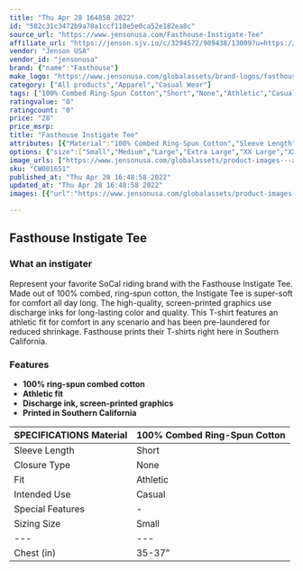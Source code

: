 ```yaml
---
title: "Thu Apr 28 164858 2022"
id: "582c31c3472b9a78a1ccf118e5e0ca52e182ea8c"
source_url: "https://www.jensonusa.com/Fasthouse-Instigate-Tee"
affiliate_url: "https://jenson.sjv.io/c/3294572/989438/13009?u=https://www.jensonusa.com/Fasthouse-Instigate-Tee"
vendor: "Jenson USA"
vendor_id: "jensonusa"
brand: {"name":"Fasthouse"}
make_logo: "https://www.jensonusa.com/globalassets/brand-logos/fasthouse.png"
category: ["All products","Apparel","Casual Wear"]
tags: ["100% Combed Ring-Spun Cotton","Short","None","Athletic","Casual","-"]
ratingvalue: "0"
ratingcount: "0"
price: "28"
price_msrp: 
title: "Fasthouse Instigate Tee"
attributes: [{"Material":"100% Combed Ring-Spun Cotton","Sleeve Length":"Short","Closure Type":"None","Fit":"Athletic","Intended Use":"Casual","Special Features":"-"}]
options: {"size":["Small","Medium","Large","Extra Large","XX Large","XXX Large"],"color":["Maroon","Black"],"availability":"Only 3 Left"}
image_urls: ["https://www.jensonusa.com/globalassets/product-images---all-assets/fasthouse/cw001651-maroon.jpg","https://www.jensonusa.com/globalassets/product-images---all-assets/fasthouse/cw001651_1-maroon.jpg","https://www.jensonusa.com/globalassets/product-images---all-assets/fasthouse/cw001651_2-maroon.jpg"]
sku: "CW001651"
published_at: "Thu Apr 28 16:48:58 2022"
updated_at: "Thu Apr 28 16:48:58 2022"
images: [{"url":"https://www.jensonusa.com/globalassets/product-images---all-assets/fasthouse/cw001651-maroon.jpg","path":"full/727d47969626e2d7ed17b5ec424f95dd1548115f.jpg","checksum":"4f8bb94107c8a0fe214ddfddc4e15f1e","status":"downloaded"},{"url":"https://www.jensonusa.com/globalassets/product-images---all-assets/fasthouse/cw001651_1-maroon.jpg","path":"full/74979f7e7052b9f28c0c4b1431737f98180aa481.jpg","checksum":"45848b07e2b2be0508fafeffee2e4f33","status":"downloaded"},{"url":"https://www.jensonusa.com/globalassets/product-images---all-assets/fasthouse/cw001651_2-maroon.jpg","path":"full/1c32c79a6343f744083b69fb8075e695c2715f91.jpg","checksum":"f701298547b9866808a98c825a43404b","status":"downloaded"}]

---
```

## Fasthouse Instigate Tee

### What an instigater

Represent your favorite SoCal riding brand with the Fasthouse Instigate Tee.
Made out of 100% combed, ring-spun cotton, the Instigate Tee is super-soft for
comfort all day long. The high-quality, screen-printed graphics use discharge
inks for long-lasting color and quality. This T-shirt features an athletic fit
for comfort in any scenario and has been pre-laundered for reduced shrinkage.
Fasthouse prints their T-shirts right here in Southern California.

### Features

  * **100% ring-spun combed cotton**
  * **Athletic fit**
  * **Discharge ink, screen-printed graphics**
  * **Printed in Southern California**

SPECIFICATIONS Material | 100% Combed Ring-Spun Cotton  
---|---  
Sleeve Length | Short  
Closure Type | None  
Fit | Athletic  
Intended Use | Casual  
Special Features | -  
Sizing Size | Small | Medium | Large | Extra Large | 2X Large | 3X Large  
---|---|---|---|---|---|---  
Chest (in) | 35-37” | 38-40” | 41-43” | 44-46” | 47-50” | 51-54”

